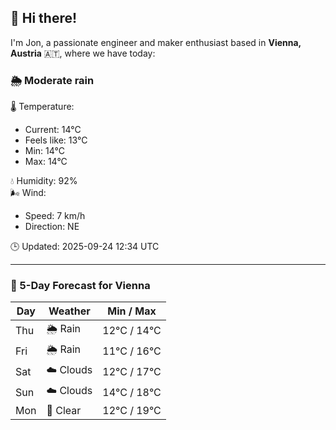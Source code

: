 ## 👋 Hi there!

I'm Jon, a passionate engineer and maker enthusiast based in **Vienna, Austria** 🇦🇹, where we have today:

### 🌦️ Moderate rain 

🌡️ Temperature: 
* Current: 14°C
* Feels like: 13°C
* Min: 14°C 
* Max: 14°C  

💧 Humidity: 92%  
🌬️ Wind: 
* Speed: 7 km/h 
* Direction: NE  

🕒 Updated: 2025-09-24 12:34 UTC

---

### 📅 5-Day Forecast for Vienna

| Day | Weather | Min / Max |
|-----|---------|------------|
| Thu | 🌦️ Rain | 12°C / 14°C |
| Fri | 🌦️ Rain | 11°C / 16°C |
| Sat | ☁️ Clouds | 12°C / 17°C |
| Sun | ☁️ Clouds | 14°C / 18°C |
| Mon | 🌙 Clear | 12°C / 19°C |
